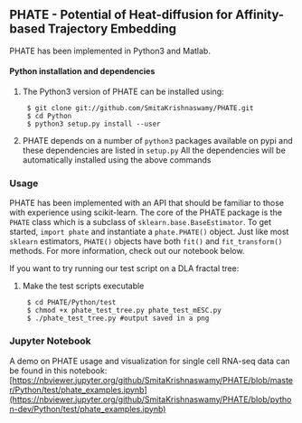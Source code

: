 PHATE  - Potential of Heat-diffusion for Affinity-based Trajectory Embedding
-------------------------------------------------------

PHATE has been implemented in Python3 and Matlab.

#### Python installation and dependencies
1. The Python3 version of PHATE can be installed using:

        $ git clone git://github.com/SmitaKrishnaswamy/PHATE.git
        $ cd Python
        $ python3 setup.py install --user

2. PHATE depends on a number of `python3` packages available on pypi and these dependencies are listed in `setup.py`
All the dependencies will be automatically installed using the above commands

### Usage
PHATE has been implemented with an API that should be familiar to those with experience using scikit-learn. The core of the PHATE package is the `PHATE` class which is a subclass of `sklearn.base.BaseEstimator`.  To get started, `import phate` and instantiate a `phate.PHATE()` object. Just like most `sklearn` estimators, `PHATE()` objects have both `fit()` and `fit_transform()` methods. For more information, check out our notebook below.

If you want to try running our test script on a DLA fractal tree:
1. Make the test scripts executable

        $ cd PHATE/Python/test
        $ chmod +x phate_test_tree.py phate_test_mESC.py
        $ ./phate_test_tree.py #output saved in a png

### Jupyter Notebook
A demo on PHATE usage and visualization for single cell RNA-seq data can be found in this notebook: [https://nbviewer.jupyter.org/github/SmitaKrishnaswamy/PHATE/blob/master/Python/test/phate_examples.ipynb](https://nbviewer.jupyter.org/github/SmitaKrishnaswamy/PHATE/blob/python-dev/Python/test/phate_examples.ipynb)
